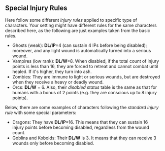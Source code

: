 ## Special Injury Rules

Here follow some different _injury rules_ applied to specific type of
characters. Your setting might
have different rules for the same characters described here, as the following
are just examples taken from the basic rules.

* Ghosts (weak): **DL/IP**=4 (can sustain 4 IPs before being disabled); 
  moreover, and any light wound is automatically turned into a serious wound.
* Vampires (low rank): **DL/W**=8. When disabled, if the total count of injury
  points is less than 16, they are forced to retreat and cannot combat until
  healed. If it's higher, they turn into ash.
* Zombies: They are immune to light or serious wounds, but are destroyed when
  they receive a heavy or deadly wound.
 * Orcs: **DL/W** = 6. Also, their _disabled
     status_ table is the same as that for humans with a bonus of 2 points
     (e.g. they are conscious up to 8 injury points).

Below, there are some examples of characters following the
_standard injury rule_ with some special parameters:

* Dragons: They have **DL/IP**=16. This means that
   they can sustain 16 injury points before becoming disabled,
   regardless from the wound count.
* Goblins and Kobolds: Their **DL/W** is 3. It means that they can receive
   3 wounds only before becoming disabled.

